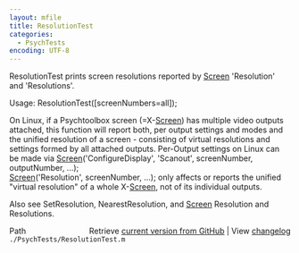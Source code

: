 ```yaml
---
layout: mfile
title: ResolutionTest
categories:
  - PsychTests
encoding: UTF-8
---
```


ResolutionTest prints screen resolutions reported by [Screen](/docs/Screen) 'Resolution'  
and 'Resolutions'.  

Usage: ResolutionTest([screenNumbers=all]);  

On Linux, if a Psychtoolbox screen (=X-[Screen](/docs/Screen)) has multiple video outputs  
attached, this function will report both, per output settings and modes and  
the unified resolution of a screen - consisting of virtual resolutions and  
settings formed by all attached outputs. Per-Output settings on Linux can  
be made via [Screen](/docs/Screen)('ConfigureDisplay', 'Scanout', screenNumber, outputNumber, ...);  
[Screen](/docs/Screen)('Resolution', screenNumber, ...); only affects or reports the unified  
"virtual resolution" of a whole X-[Screen](/docs/Screen), not of its individual outputs.  

Also see SetResolution, NearestResolution, and [Screen](/docs/Screen) Resolution and Resolutions.  



<div class="code_header" style="text-align:right;">
  <span style="float:left;">Path&nbsp;&nbsp;</span> <span class="counter">Retrieve <a href=
  "https://raw.github.com/Psychtoolbox-3/Psychtoolbox-3/beta/./PsychTests/ResolutionTest.m">current version from GitHub</a> | View <a href=
  "https://github.com/Psychtoolbox-3/Psychtoolbox-3/commits/beta/./PsychTests/ResolutionTest.m">changelog</a></span>
</div>
<div class="code">
  <code>./PsychTests/ResolutionTest.m</code>
</div>

